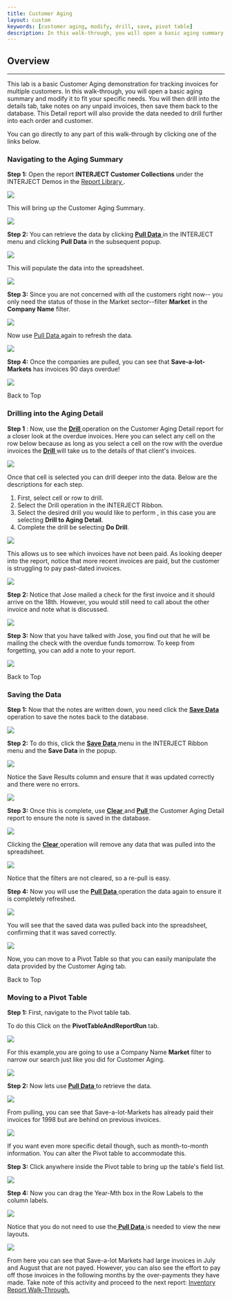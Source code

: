 ```yaml
---
title: Customer Aging
layout: custom
keywords: [customer aging, modify, drill, save, pivot table]
description: In this walk-through, you will open a basic aging summary and modify it to fit your specific needs. You will then drill into the details tab, take notes on any unpaid invoices, then save them back to the database.
---
```

##  **Overview**
---

This lab is a basic Customer Aging demonstration for tracking invoices for multiple customers. In this walk-through, you will open a basic aging summary and modify it to fit your specific needs. You will then drill into the details tab, take notes on any unpaid invoices, then save them back to the database. This Detail report will also provide the data needed to drill further into each order and customer. 

You can go directly to any part of this walk-through by clicking one of the links below.   

###  Navigating to the Aging Summary 

**Step 1:** Open the report **INTERJECT Customer Collections** under the INTERJECT Demos  in the [ Report Library ](wAbout/Report-Library-Basics.html). 

![](/images/Walkthrough-CustAging/01.png)

This will bring up the Customer Aging Summary. 

![](/images/Walkthrough-CustAging/02.png)

**Step 2:** You can retrieve the data by clicking  [ **Pull Data** ](/wGetStarted/INTERJECT-Ribbon-Menu-Items_83689479.html#pull-data) in the INTERJECT menu and clicking **Pull Data** in the subsequent popup. 

![](/images/Walkthrough-CustAging/03.png)

This will populate the data into the spreadsheet. 

![](/images/Walkthrough-CustAging/04.png)

**Step 3:** Since you are not concerned with _all_ the customers right now-- you only need the status of those in the Market sector--filter **Market** in the **Company Name** filter. 

![](/images/Walkthrough-CustAging/05.png)

Now use [ Pull Data ](/wGetStarted/INTERJECT-Ribbon-Menu-Items.html#pull-data) again to refresh the data. 

![](/images/Walkthrough-CustAging/06.png)

**Step 4:** Once the companies are pulled, you can see that **Save-a-lot-Markets** has invoices 90 days overdue! 

![](/images/Walkthrough-CustAging/07.png)

Back to Top 

###  Drilling into the Aging Detail 

**Step 1** : Now, use the [ **Drill** ](/wGetStarted/INTERJECT-Ribbon-Menu-Items.html#drill-on-data) operation  on the Customer Aging Detail report for a closer look at the overdue invoices. Here you can select any cell on the row below because as long as you select a cell on the row with the overdue invoices the [ **Drill** ](/wGetStarted/INTERJECT-Ribbon-Menu-Items.html#drill-on-data)will take us to the details of that client's invoices.  

![](/images/Walkthrough-CustAging/08.png)   

Once that cell is selected you can drill deeper into the data. Below are the descriptions for each step. 

  1. First, select cell or row to drill. 
  2. Select the Drill operation in the INTERJECT Ribbon.  
  3. Select the desired drill you would like to perform , in this case you are selecting **Drill to Aging Detail**.
  4. Complete the drill be selecting **Do Drill**.

![](/images/Walkthrough-CustAging/09.png)   

This allows us to see which invoices have not been paid. As looking deeper into the report, notice that more recent invoices are paid, but the customer is struggling to pay past-dated invoices. 

![](/images/Walkthrough-CustAging/10.png)

**Step 2:** Notice that Jose mailed a check for the first invoice and it should arrive on the 18th. However, you would still need to call about the other invoice and note what is discussed. 

![](/images/Walkthrough-CustAging/11.png)

**Step 3:** Now that you have talked with Jose, you find out that he will be mailing the check with the overdue funds tomorrow. To keep from forgetting, you can add a note to your report. 

![](/images/Walkthrough-CustAging/12.png)

Back to Top 

###  Saving the Data 

**Step 1:** Now that the notes are written down, you need click the [ **Save Data** ](/wGetStarted/INTERJECT-Ribbon-Menu-Items.html#save-data) operation to save the notes back to the database. 

![](/images/Walkthrough-CustAging/13.png)

**Step 2:** To do this, click the [ **Save Data** ](/wGetStarted/INTERJECT-Ribbon-Menu-Items.html#save-data) menu in the INTERJECT Ribbon menu and the **Save Data** in the popup. 

![](/images/Walkthrough-CustAging/14.png)

Notice the Save Results column and ensure that it was updated correctly and there were no errors.   

![](/images/Walkthrough-CustAging/15.png)

**Step 3:** Once this is complete, use [ **Clear** ](/wGetStarted/INTERJECT-Ribbon-Menu-Items.html#pull-data) and [ **Pull** ](/wGetStarted/INTERJECT-Ribbon-Menu-Items.html#pull-data) the Customer Aging Detail report to ensure the note is saved in the database.    

![](/images/Walkthrough-CustAging/16.png)

Clicking the [ **Clear** ](/wGetStarted/INTERJECT-Ribbon-Menu-Items.html#pull-data) operation will remove any data that was pulled into the spreadsheet. 

![](/images/Walkthrough-CustAging/17.png)   

Notice that the filters are not cleared, so a re-pull is easy. 

**Step 4:** Now you will use the [ **Pull Data** ](/wGetStarted/INTERJECT-Ribbon-Menu-Items.html#pull-data) operation the data again to ensure it is completely refreshed. 

![](/images/Walkthrough-CustAging/18.png)

You will see that the saved data was pulled back into the spreadsheet, confirming that it was saved correctly. 

![](/images/Walkthrough-CustAging/19.png)

Now, you can move to a Pivot Table so that you can easily manipulate the data provided by the Customer Aging tab. 

Back to Top 

###  Moving to a Pivot Table 

**Step 1:** First, navigate to the Pivot table tab. 

To do this Click on the **PivotTableAndReportRun** tab. 

![](/images/Walkthrough-CustAging/20.png)
  
For this example,you are going to use a Company Name **Market** filter to narrow our search just like you did for Customer Aging. 

![](/images/Walkthrough-CustAging/21.png)   

**Step 2:** Now lets use [ **Pull Data** ](/wGetStarted/INTERJECT-Ribbon-Menu-Items.html#pull-data) to retrieve the data. 

![](/images/Walkthrough-CustAging/22.png)

From pulling, you can see that Save-a-lot-Markets has already paid their invoices for 1998 but are behind on previous invoices. 

![](/images/Walkthrough-CustAging/23.png)

If you want even more specific detail though, such as month-to-month information. You can alter the Pivot table to accommodate this. 

**Step 3:** Click anywhere inside the Pivot table to bring up the table's field list. 

![](/images/Walkthrough-CustAging/24.png)   

**Step 4:** Now you can drag the Year-Mth box in the Row Labels to the column labels. 

![](/images/Walkthrough-CustAging/25.gif)

Notice that you do not need to use the[ **Pull Data** ](/wGetStarted/INTERJECT-Ribbon-Menu-Items.html#pull-data) is needed to view the new layouts. 

![](/images/Walkthrough-CustAging/26.png)

From here you can see that Save-a-lot Markets had large invoices in July and August that are not payed. However, you can also see the effort to pay off those invoices in the following months by the over-payments they have made.  Take note of this activity and proceed to the next report: [ Inventory Report Walk-Through. ](wAbout/Inventory-Reports.html)


  

